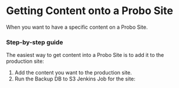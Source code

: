# Getting Content onto a Probo Site

When you want to have a specific content on a Probo Site.

### Step-by-step guide

The easiest way to get content into a Probo Site is to add it to the production site:

1. Add the content you want to the production site.
2. Run the Backup DB to S3 Jenkins Job for the site: 
